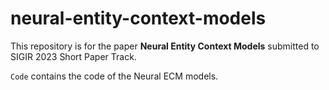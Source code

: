 # neural-entity-context-models

This repository is for the paper **Neural Entity Context Models** submitted to SIGIR 2023 Short Paper Track.

```Code``` contains the code of the Neural ECM models.
